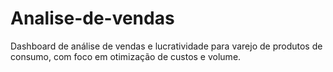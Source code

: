 # Analise-de-vendas
Dashboard de análise de vendas e lucratividade para varejo de produtos de consumo, com foco em otimização de custos e volume.
